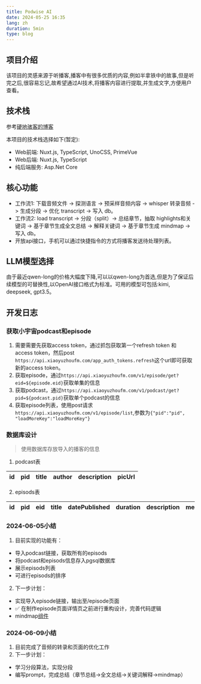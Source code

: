 ```yaml
---
title: Podwise AI
date: 2024-05-25 16:35
lang: zh
duration: 5min
type: blog
---
```


## 项目介绍

该项目的灵感来源于听播客,播客中有很多优质的内容,例如半拿铁中的故事,但是听完之后,很容易忘记,故希望通过AI技术,将播客内容进行提取,并生成文字,方便用户查看。

## 技术栈

参考[硬地骇客的博客](https://book.hardhacker.com/build/buildstack)

本项目的技术栈选择如下(暂定):

- Web前端: Nuxt.js, TypeScript, UnoCSS, PrimeVue
- Web后端: Nuxt.js, TypeScript
- 纯后端服务: Asp.Net Core

## 核心功能

- 工作流1: 下载音频文件 -> 探测语言 -> 预采样音频内容 -> whisper 转录音频 -> 生成分段 -> 优化 transcript -> 写入 db。
- 工作流2: load transcript -> 分段（split）-> 总结章节，抽取 highlights和关键词 -> 基于章节生成全文总结 -> 解释关键词 -> 基于章节生成 mindmap -> 写入 db。
- 开放api接口，手机可以通过快捷指令的方式将播客发送待处理列表。

## LLM模型选择

由于最近qwen-long的价格大幅度下降,可以以qwen-long为首选,但是为了保证后续模型的可替换性,以OpenAI接口格式为标准。可用的模型可包括:kimi, deepseek, gpt3.5。

## 开发日志

### 获取小宇宙podcast和episode

1. 需要需要先获取access token，通过抓包获取第一个refresh token 和 access token，然后post `https://api.xiaoyuzhoufm.com/app_auth_tokens.refresh`这个url即可获取新的access token。
2. 获取episode，通过`https://api.xiaoyuzhoufm.com/v1/episode/get?eid=${episode.eid}`获取单集的信息
3. 获取podcast，通过`https://api.xiaoyuzhoufm.com/v1/podcast/get?pid=${podcast.pid}`获取单个podcast的信息
4. 获取episode列表，使用post请求`https://api.xiaoyuzhoufm.com/v1/episode/list`,参数为`{"pid":"pid", "loadMoreKey":"loadMoreKey"}`

### 数据库设计

> 使用数据库存放导入的播客的信息

1. podcast表

| id  | pid | title | author | description | picUrl |
| --- | --- | ----- | ------ | ----------- | ------ |

2. episods表

| id  | pid | eid | title | datePublished | duration | description | mediaUrl | picUrl |
| --- | --- | --- | ----- | ------------- | -------- | ----------- | -------- | ------ |

### 2024-06-05小结

1. 目前实现的功能有：

- 导入podcast链接，获取所有的episods
- 将podcast和episods信息存入pgsql数据库
- 展示episods列表
- 可进行episods的排序

2. 下一步计划：

- 实现导入episode链接，输出至/episode页面
- ✅ 在制作episode页面详情页之前进行重构设计，完善代码逻辑
- mindmap[组件](https://vueflow.dev/guide/getting-started.html)

### 2024-06-09小结

1. 目前完成了音频的转录和页面的优化工作
2. 下一步计划：

- 学习分段算法，实现分段
- 编写prompt，完成总结（章节总结->全文总结->关键词解释->mindmap）
